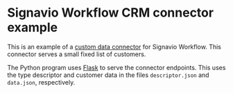 # Signavio Workflow CRM connector example

This is an example of a [custom data connector](http://docs.workflow.signavio.com/en/latest/integration/connectors.html) for Signavio Workflow.
This connector serves a small fixed list of customers.

The Python program uses [Flask](http://flask.pocoo.org) to serve the connector endpoints.
This uses the type descriptor and customer data in the files `descriptor.json` and `data.json`, respectively.
